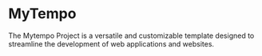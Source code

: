 # MyTempo
The Mytempo Project is a versatile and customizable template designed to streamline the development of web applications and websites.
